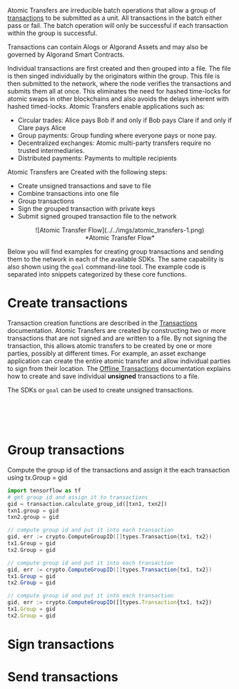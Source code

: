 Atomic Transfers are irreducible batch operations that allow a group of [transactions](../features/transactions.md) to be submitted as a unit. All transactions in the batch either pass or fail. The batch operation will only be successful if each transaction within the group is successful.

Transactions can contain Alogs or Algorand Assets and may also be governed by Algorand Smart Contracts. 

Individual transactions are first created and then grouped into a file. The file is then singed individually by the originators within the group. This file is then submitted to the network, where the node verifies the transactions and submits them all at once. This eliminates the need for hashed time-locks for atomic swaps in other blockchains and also avoids the delays inherent with hashed timed-locks.
Atomic Transfers enable applications such as: 

* Circular trades: Alice pays Bob if and only if Bob pays Clare if and only if Clare pays Alice
* Group payments: Group funding where everyone pays or none pay.
* Decentralized exchanges: Atomic multi-party transfers require no trusted intermediaries.
* Distributed payments: Payments to multiple recipients


Atomic Transfers are Created with the following steps:

* Create unsigned transactions and save to file
* Combine transactions into one file
* Group transactions
* Sign the grouped transaction with private keys
* Submit signed grouped transaction file to the network 

<center>![Atomic Transfer Flow](../../imgs/atomic_transfers-1.png)</center>
<center>*Atomic Transfer Flow*</center>


Below you will find examples for creating group transactions and sending them to the network in each of the available SDKs. The same capability is also shown using the `goal` command-line tool. The example code is separated into snippets categorized by these core functions.
# Create transactions
Transaction creation functions are described in the [Transactions](../features/transactions.md) documentation. Atomic Transfers are created by constructing two or more transactions that are not signed and are written to a file. By not signing the transaction, this allows atomic transfers to be created by one or more parties, possibly at different times. For example, an asset exchange application can create the entire atomic transfer and allow individual parties to sign from their location. The [Offline Transactions](../features/offline_transactions.md#saving-unsigned-transactions-to-file) documentation explains how to create and save individual **unsigned** transactions to a file. 

The SDKs or `goal` can be used to create unsigned transactions. 

``` javascript tab="JavaScript"
```

``` python tab="Python"
```

``` java tab="Java"
```

``` go tab="Go"
```

``` goal tab="goal"
```


# Group transactions

Compute the group id of the transactions and assign it the each transaction using tx.Group = gid

``` python tab="Python"
import tensorflow as tf
# get group id and assign it to transactions
gid = transaction.calculate_group_id([txn1, txn2])
txn1.group = gid
txn2.group = gid

```

``` Go tab="Go"
// compute group id and put it into each transaction
gid, err := crypto.ComputeGroupID([]types.Transaction{tx1, tx2})
tx1.Group = gid
tx2.Group = gid

```

``` Java tab=
// compute group id and put it into each transaction
gid, err := crypto.ComputeGroupID([]types.Transaction{tx1, tx2})
tx1.Group = gid
tx2.Group = gid

```

``` Javascript tab=
// compute group id and put it into each transaction
gid, err := crypto.ComputeGroupID([]types.Transaction{tx1, tx2})
tx1.Group = gid
tx2.Group = gid

```

# Sign transactions
# Send transactions
